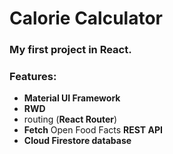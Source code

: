 # Calorie Calculator
### My first project in React. 

### Features:
* **Material UI Framework**
* **RWD**
* routing (**React Router**)
* **Fetch** Open Food Facts **REST API**
*  **Cloud Firestore database**

